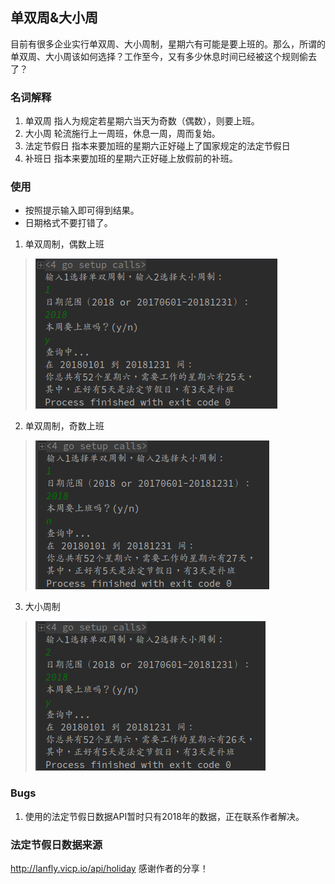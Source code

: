 ## 单双周&大小周

目前有很多企业实行单双周、大小周制，星期六有可能是要上班的。那么，所谓的单双周、大小周该如何选择？工作至今，又有多少休息时间已经被这个规则偷去了？

### 名词解释
1. 单双周
指人为规定若星期六当天为奇数（偶数），则要上班。
2. 大小周
轮流施行上一周班，休息一周，周而复始。
3. 法定节假日
指本来要加班的星期六正好碰上了国家规定的法定节假日
4. 补班日
指本来要加班的星期六正好碰上放假前的补班。

### 使用
- 按照提示输入即可得到结果。
- 日期格式不要打错了。

1. 单双周制，偶数上班
> ![github](https://github.com/HYY-yu/WeekPuzzles/blob/master/img/1_y.png)  
2. 单双周制，奇数上班
> ![github](https://github.com/HYY-yu/WeekPuzzles/blob/master/img/1_n.png)  
3. 大小周制
> ![github](https://github.com/HYY-yu/WeekPuzzles/blob/master/img/2_y.png)  


### Bugs
1. 使用的法定节假日数据API暂时只有2018年的数据，正在联系作者解决。

### 法定节假日数据来源
http://lanfly.vicp.io/api/holiday 感谢作者的分享！
